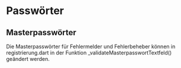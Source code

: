 # Passwörter
## Masterpasswörter
Die Masterpasswörter für Fehlermelder und Fehlerbeheber können in registrierung.dart in der Funktion _validateMasterpasswortTextfeld() geändert werden.